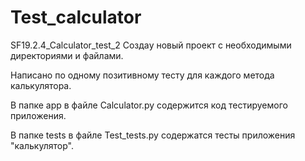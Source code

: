 # Test_calculator
SF19.2.4_Calculator_test_2
Создаy новый проект с необходимыми директориями и файлами.

Напиcано по одному позитивному тесту для каждого метода калькулятора.

В папке app в файле Calculator.py содержится код тестируемого приложения.

В папке tests в файле Test_tests.py содержатся тесты приложения "калькулятор".
